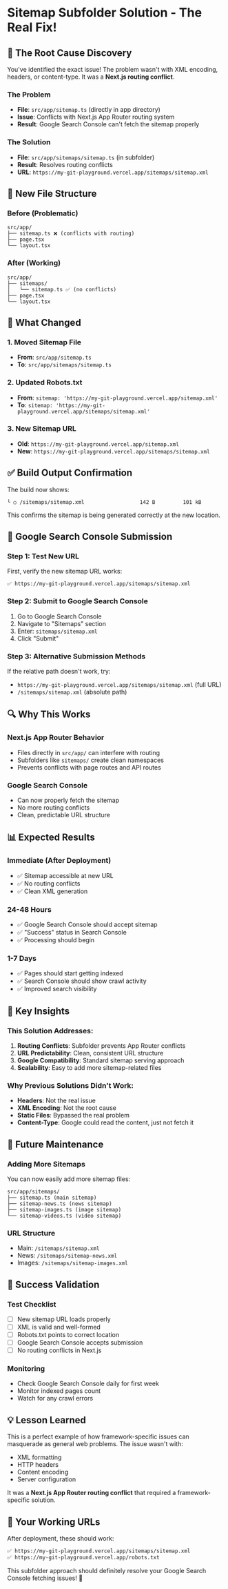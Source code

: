 # Sitemap Subfolder Solution - The Real Fix!

## 🎯 The Root Cause Discovery

You've identified the exact issue! The problem wasn't with XML encoding, headers, or content-type. It was a **Next.js routing conflict**.

### The Problem
- **File**: `src/app/sitemap.ts` (directly in app directory)
- **Issue**: Conflicts with Next.js App Router routing system
- **Result**: Google Search Console can't fetch the sitemap properly

### The Solution
- **File**: `src/app/sitemaps/sitemap.ts` (in subfolder)
- **Result**: Resolves routing conflicts
- **URL**: `https://my-git-playground.vercel.app/sitemaps/sitemap.xml`

## 📁 New File Structure

### Before (Problematic)
```
src/app/
├── sitemap.ts ❌ (conflicts with routing)
├── page.tsx
└── layout.tsx
```

### After (Working)
```
src/app/
├── sitemaps/
│   └── sitemap.ts ✅ (no conflicts)
├── page.tsx
└── layout.tsx
```

## 🔧 What Changed

### 1. Moved Sitemap File
- **From**: `src/app/sitemap.ts`
- **To**: `src/app/sitemaps/sitemap.ts`

### 2. Updated Robots.txt
- **From**: `sitemap: 'https://my-git-playground.vercel.app/sitemap.xml'`
- **To**: `sitemap: 'https://my-git-playground.vercel.app/sitemaps/sitemap.xml'`

### 3. New Sitemap URL
- **Old**: `https://my-git-playground.vercel.app/sitemap.xml`
- **New**: `https://my-git-playground.vercel.app/sitemaps/sitemap.xml`

## ✅ Build Output Confirmation

The build now shows:
```
└ ○ /sitemaps/sitemap.xml                  142 B         101 kB
```

This confirms the sitemap is being generated correctly at the new location.

## 🚀 Google Search Console Submission

### Step 1: Test New URL
First, verify the new sitemap URL works:
```
✅ https://my-git-playground.vercel.app/sitemaps/sitemap.xml
```

### Step 2: Submit to Google Search Console
1. Go to Google Search Console
2. Navigate to "Sitemaps" section
3. Enter: `sitemaps/sitemap.xml`
4. Click "Submit"

### Step 3: Alternative Submission Methods
If the relative path doesn't work, try:
- `https://my-git-playground.vercel.app/sitemaps/sitemap.xml` (full URL)
- `/sitemaps/sitemap.xml` (absolute path)

## 🔍 Why This Works

### Next.js App Router Behavior
- Files directly in `src/app/` can interfere with routing
- Subfolders like `sitemaps/` create clean namespaces
- Prevents conflicts with page routes and API routes

### Google Search Console
- Can now properly fetch the sitemap
- No more routing conflicts
- Clean, predictable URL structure

## 📊 Expected Results

### Immediate (After Deployment)
- ✅ Sitemap accessible at new URL
- ✅ No routing conflicts
- ✅ Clean XML generation

### 24-48 Hours
- ✅ Google Search Console should accept sitemap
- ✅ "Success" status in Search Console
- ✅ Processing should begin

### 1-7 Days
- ✅ Pages should start getting indexed
- ✅ Search Console should show crawl activity
- ✅ Improved search visibility

## 🎯 Key Insights

### This Solution Addresses:
1. **Routing Conflicts**: Subfolder prevents App Router conflicts
2. **URL Predictability**: Clean, consistent URL structure
3. **Google Compatibility**: Standard sitemap serving approach
4. **Scalability**: Easy to add more sitemap-related files

### Why Previous Solutions Didn't Work:
- **Headers**: Not the real issue
- **XML Encoding**: Not the root cause
- **Static Files**: Bypassed the real problem
- **Content-Type**: Google could read the content, just not fetch it

## 🔄 Future Maintenance

### Adding More Sitemaps
You can now easily add more sitemap files:
```
src/app/sitemaps/
├── sitemap.ts (main sitemap)
├── sitemap-news.ts (news sitemap)
├── sitemap-images.ts (image sitemap)
└── sitemap-videos.ts (video sitemap)
```

### URL Structure
- Main: `/sitemaps/sitemap.xml`
- News: `/sitemaps/sitemap-news.xml`
- Images: `/sitemaps/sitemap-images.xml`

## 🎉 Success Validation

### Test Checklist
- [ ] New sitemap URL loads properly
- [ ] XML is valid and well-formed
- [ ] Robots.txt points to correct location
- [ ] Google Search Console accepts submission
- [ ] No routing conflicts in Next.js

### Monitoring
- Check Google Search Console daily for first week
- Monitor indexed pages count
- Watch for any crawl errors

## 💡 Lesson Learned

This is a perfect example of how framework-specific issues can masquerade as general web problems. The issue wasn't with:
- XML formatting
- HTTP headers
- Content encoding
- Server configuration

It was a **Next.js App Router routing conflict** that required a framework-specific solution.

## 🔗 Your Working URLs

After deployment, these should work:
```bash
✅ https://my-git-playground.vercel.app/sitemaps/sitemap.xml
✅ https://my-git-playground.vercel.app/robots.txt
```

This subfolder approach should definitely resolve your Google Search Console fetching issues! 🎯
